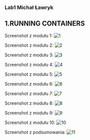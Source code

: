 ### Lab1 Michał Ławryk

## 1.RUNNING CONTAINERS

Screenshot z modułu 1: 
![1](images/1.png)

Screenshot z modułu 2: 
![2](images/2.png)

Screenshot z modułu 3: 
![3](images/3.png)

Screenshot z modułu 4: 
![4](images/4.png)

Screenshot z modułu 5: 
![5](images/5.png)

Screenshot z modułu 6: 
![6](images/6.png)

Screenshot z modułu 7: 
![7](images/7.png)

Screenshot z modułu 8: 
![8](images/8.png)

Screenshot z modułu 9: 
![9](images/9.png)

Screenshot z modułu 10: 
![10](images/10.png)

Screenshot z podsumowania: 
![11](images/11.png)
